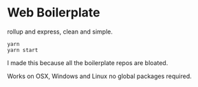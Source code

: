 # Web Boilerplate

rollup and express, clean and simple.

```
yarn
yarn start
```

I made this because all the boilerplate repos are bloated.

Works on OSX, Windows and Linux no global packages required.
